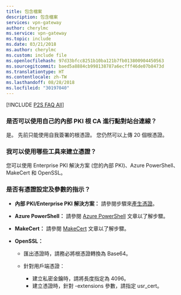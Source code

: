 ```yaml
---
title: 包含檔案
description: 包含檔案
services: vpn-gateway
author: cherylmc
ms.service: vpn-gateway
ms.topic: include
ms.date: 03/21/2018
ms.author: cherylmc
ms.custom: include file
ms.openlocfilehash: 97d33bfcc8251b10ba121b7fb013800904450563
ms.sourcegitcommit: baed5a8884cb998138787a6ecfff46de07b8473d
ms.translationtype: HT
ms.contentlocale: zh-TW
ms.lasthandoff: 08/28/2018
ms.locfileid: "30197040"
---
```

[!INCLUDE [P2S FAQ All](vpn-gateway-faq-p2s-all-include.md)]

### <a name="can-i-use-my-own-internal-pki-root-ca-for-point-to-site-connectivity"></a>是否可以使用自己的內部 PKI 根 CA 進行點對站台連線？

是。 先前只能使用自我簽署的根憑證。 您仍然可以上傳 20 個根憑證。

### <a name="what-tools-can-i-use-to-create-certificates"></a>我可以使用哪些工具來建立憑證？

您可以使用 Enterprise PKI 解決方案 (您的內部 PKI)、Azure PowerShell、MakeCert 和 OpenSSL。

### <a name="certsettings"></a>是否有憑證設定及參數的指示？

* **內部 PKI/Enterprise PKI 解決方案：** 請參閱步驟來[產生憑證](../articles/vpn-gateway/vpn-gateway-howto-point-to-site-resource-manager-portal.md#generatecert)。

* **Azure PowerShell：** 請參閱 [Azure PowerShell](../articles/vpn-gateway/vpn-gateway-certificates-point-to-site.md) 文章以了解步驟。

* **MakeCert：** 請參閱 [MakeCert](../articles/vpn-gateway/vpn-gateway-certificates-point-to-site-makecert.md) 文章以了解步驟。

* **OpenSSL：** 

    * 匯出憑證時，請務必將根憑證轉換為 Base64。

    * 針對用戶端憑證：

      * 建立私密金鑰時，請將長度指定為 4096。
      * 建立憑證時，針對 -extensions 參數，請指定 usr_cert。